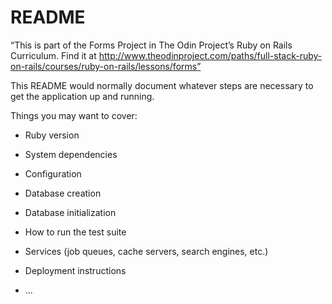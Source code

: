 # README

“This is part of the Forms Project in The Odin Project’s Ruby on Rails Curriculum. Find it at http://www.theodinproject.com/paths/full-stack-ruby-on-rails/courses/ruby-on-rails/lessons/forms”


This README would normally document whatever steps are necessary to get the
application up and running.

Things you may want to cover:

* Ruby version

* System dependencies

* Configuration

* Database creation

* Database initialization

* How to run the test suite

* Services (job queues, cache servers, search engines, etc.)

* Deployment instructions

* ...
